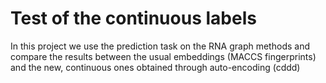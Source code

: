 # Test of the continuous labels

In this project we use the prediction task on the RNA graph methods and compare the results between the usual embeddings (MACCS fingerprints) and the new, continuous ones obtained through auto-encoding (cddd)
